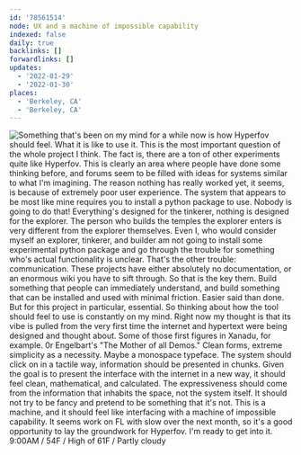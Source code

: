 ```yaml
---
id: '78561514'
node: UX and a machine of impossible capability
indexed: false
daily: true
backlinks: []
forwardlinks: []
updates:
  - '2022-01-29'
  - '2022-01-30'
places:
  - 'Berkeley, CA'
  - 'Berkeley, CA'
---
```

![Something that's been on my mind for a while now is how Hyperfov should feel. What it is like to use it. This is the most important question of the whole project I think. The fact is, there are a ton of other experiments quite like Hyperfov. This is clearly an area where people have done some thinking before, and forums seem to be filled with ideas for systems similar to what I'm imagining. The reason nothing has really worked yet, it seems, is because of extremely poor user experience. The system that appears to be most like mine requires you to install a python package to use. Nobody is going to do that! Everything's designed for the tinkerer, nothing is designed for the explorer. The person who builds the temples the explorer enters is very different from the explorer themselves. Even I, who would consider myself an explorer, tinkerer, and builder am not going to install some experimental python package and go through the trouble for something who's actual functionality is unclear. That's the other trouble: communication. These projects have either absolutely no documentation, or an enormous wiki you have to sift through. So that is the key them. Build something that people can immediately understand, and build something that can be installed and used with minimal friction. Easier said than done. But for this project in particular, essential. So thinking about how the tool should feel to use is constantly on my mind. Right now my thought is that its vibe is pulled from the very first time the internet and hypertext were being designed and thought about. Some of those first figures in Xanadu, for example. 0r Engelbart's "The Mother of all Demos." Clean forms, extreme simplicity as a necessity. Maybe a monospace typeface. The system should click on in a tactile way, information should be presented in chunks. Given the goal is to present the interface with the internet in a new way, it should feel clean, mathematical, and calculated. The expressiveness should come from the information that inhabits the space, not the system itself. It should not try to be fancy and pretend to be something that it's not. This is a machine, and it should feel like interfacing with a machine of impossible capability. It seems work on FL with slow over the next month, so it's a good opportunity to lay the groundwork for Hyperfov. I'm ready to get into it. 9:00AM / 54F / High of 61F / Partly cloudy](images/78561514/QaZIGhSGdn-daily.webp "")
